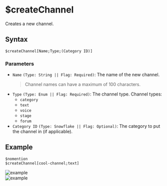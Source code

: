# $createChannel
Creates a new channel.

## Syntax
```
$createChannel[Name;Type;(Category ID)]
```

### Parameters
- `Name` `(Type: String || Flag: Required)`: The name of the new channel.
  > Channel names can have a maximum of 100 characters.
- `Type` `(Type: Enum || Flag: Required)`: The channel type. Channel types:
  - `category`
  - `text`
  - `voice`
  - `stage`
  - `forum`
- `Category ID` `(Type: Snowflake || Flag: Optional)`: The category to put the channel in (if applicable).

## Example
```
$nomention
$createChannel[cool-channel;text]
```
![example](https://user-images.githubusercontent.com/69215413/125972519-26d1a5a1-f362-4101-abdd-6c3943e6811c.png)\
![example](https://user-images.githubusercontent.com/69215413/125972524-95307b17-bfcc-4525-a4fa-1d58a30a1fa9.png)
